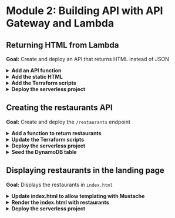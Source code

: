 # Module 2: Building API with API Gateway and Lambda

## Returning HTML from Lambda

**Goal:** Create and deploy an API that returns HTML instead of JSON

<details>
<summary><b>Add an API function</b></summary><p>

1. In the `functions` folder, add a file called `get-index.js`

2. Copy the following into `get-index.js`:

```javascript
const fs = require("fs")

let html

function loadHtml () {
  if (!html) {
    console.log('loading index.html...')
    html = fs.readFileSync('static/index.html', 'utf-8')
    console.log('loaded')
  }
  
  return html
}

module.exports.handler = async (event, context) => {
  const html = loadHtml()
  const response = {
    statusCode: 200,
    headers: {
      'Content-Type': 'text/html; charset=UTF-8'
    },
    body: html
  }

  return response
}
```

Notice that this function returns `statusCode`, `body` and `headers`. API Gateway would turn these into a HTTP response to the caller and return the content type as HTML.

Also note that the variable `html` is declared outside the `handler` function. As a global variable it persists between invocations. Once it's initialized during cold start, we wouldn't need to perform the extra IO to load the static `index.html` file on every invocation. This is a common (and recommended by the Lambda team) practice for taking advantage of container reuse so you don't have to load static configurations and templates on every invocation.

</p></details>

<details>
<summary><b>Add the static HTML</b></summary><p>

1. Add a folder in the root, called `static`.

2. Add a file `index.html` under the newly created `static` folder

3. Modify the `index.html` file to the following:

```xml
<!DOCTYPE html>
<html>
  <head>
    <meta charset="UTF-8">
    <title>Big Mouth</title>
    
    <style>
      .fullscreenDiv {
        background-color: #05bafd;
        width: 100%;
        height: auto;
        bottom: 0px;
        top: 0px;
        left: 0;
        position: absolute;
      }

      .column-container {
        padding: 0;
        margin: 0;
        list-style: none;
        display: -webkit-box;
        display: -moz-box;
        display: -ms-flexbox;
        display: -webkit-flex;
        display: flex;
        flex-flow: column;
        justify-content: center;
      }

      .item {
        padding: 5px;
        height: auto;
        margin-top: 10px;
        display: flex;
        flex-flow: row;
        justify-content: center;
      }

      input {
        font-family: Arial, Helvetica, sans-serif;
        font-size: 18px;
      }

      button {
        font-family: Arial, Helvetica, sans-serif;
        font-size: 18px;
      }
    </style>

    <script>
    </script>
  </head>

  <body>
    <div class="fullscreenDiv">
      <ul class="column-container">
        <li class="item">
          <img id="logo" src="https://d2qt42rcwzspd6.cloudfront.net/manning/big-mouth.png">
        </li>
        <li class="item">
          <input id="theme" type="text" size="50" placeholder="enter a theme, eg. cartoon"/>
          <button onclick="search()">Find Restaurants</button>
        </li>
      </ul>
  </div>
  </body>

</html>
```

Your folder structure should look like this at this point:

```
functions
  |-- hello.js
  |-- get-index.js
terraform
  |-- hello.tf
  |-- provider.tf
  |-- variables.tf
static
  |-- index.html
package.json
```
</p></details>

<details>
<summary><b>Add the Terraform scripts</b></summary><p>

1. In the `terraform` folder, add a file called `locals.tf`. We will define recurring patterns and names here, such as a prefix for all our functions.

2. Copy the following into `locals.tf`:

```terraform
locals {
  function_prefix = "${var.service_name}-${var.stage}-${var.my_name}"
  deployment_bucket = "ynap-production-ready-serverless-${var.my_name}"
  deployment_key = "workshop/${var.file_name}.zip"
}
```

We have specified the deployment bucket and key where we will expect the deployment artifacts to be. We will deal with these in a moment.

Also note that the `function_prefix` local variable references two new input variables. Let's add them.

3. Open the `terraform/variables.tf` file and **add the following to the end of the file**:

```terraform
variable "service_name" {
  description = "The name of the student"
  type        = "string"
  default     = "production-ready-serverless"
}

variable "stage" {
  description = "The name of the stage, e.g. dev, staging, prod"
  type        = "string"
  default     = "dev"
}

variable "file_name" {
  description = "The name of the deployment package"
  type        = "string"
}
```

Notice that we also added a `file_name` input variable. This is where we tell Terraform where the deployment artifact for our function would be.

4. In the `terraform` folder, add another file called `get-index.tf`.

5. Copy the following into `get-index.tf`:

```terraform
resource "aws_lambda_function" "get_index" {
  function_name = "${local.function_prefix}-get-index"

  s3_bucket = "${local.deployment_bucket}"
  s3_key    = "${local.deployment_key}"

  handler = "functions/get-index.handler"
  runtime = "nodejs8.10"

  role = "${aws_iam_role.get_index_lambda_role.arn}"
}

# IAM role which dictates what other AWS services the hello function can access
resource "aws_iam_role" "get_index_lambda_role" {
  name = "${local.function_prefix}-get-index-lambda-role"

  assume_role_policy = <<EOF
{
  "Version": "2012-10-17",
  "Statement": [
    {
      "Action": "sts:AssumeRole",
      "Principal": {
        "Service": "lambda.amazonaws.com"
      },
      "Effect": "Allow",
      "Sid": ""
    }
  ]
}
EOF
}

resource "aws_iam_role_policy_attachment" "get_index_lambda_role_policy" {
  role       = "${aws_iam_role.get_index_lambda_role.name}"
  policy_arn = "arn:aws:iam::aws:policy/service-role/AWSLambdaBasicExecutionRole"
}
```

6. We still need to associate the new function with the `/` endpoint of our API. But first, let's remove the old `hello` endpoint from our API. Open the `terraform/apigateway.tf` file and **remove** the following lines from the file:

```terraform
resource "aws_api_gateway_resource" "hello" {
  rest_api_id = "${aws_api_gateway_rest_api.api.id}"
  parent_id   = "${aws_api_gateway_rest_api.api.root_resource_id}"
  path_part   = "hello"
}

resource "aws_api_gateway_method" "hello-get" {
  rest_api_id   = "${aws_api_gateway_rest_api.api.id}"
  resource_id   = "${aws_api_gateway_resource.hello.id}"
  http_method   = "GET"
  authorization = "NONE"
}

resource "aws_api_gateway_integration" "hello-lambda" {
  rest_api_id = "${aws_api_gateway_rest_api.api.id}"
  resource_id = "${aws_api_gateway_method.hello-get.resource_id}"
  http_method = "${aws_api_gateway_method.hello-get.http_method}"

  integration_http_method = "POST"
  type                    = "AWS_PROXY"
  uri                     = "${aws_lambda_function.hello.invoke_arn}"
}
```

and **remove** this line as well:

```terraform
resource "aws_lambda_permission" "apigw" {
  statement_id  = "AllowAPIGatewayInvoke"
  action        = "lambda:InvokeFunction"
  function_name = "${aws_lambda_function.hello.arn}"
  principal     = "apigateway.amazonaws.com"

  # The /*/* portion grants access from any method on any resource
  # within the API Gateway "REST API".
  source_arn = "${aws_api_gateway_deployment.api.execution_arn}/*/*"
}
```

7. Staying in the `terraform/apigateway.tf` file, **add the following to the end of the file**:

```terraform
# GET-INDEX
resource "aws_api_gateway_method" "get_index_get" {
  rest_api_id   = "${aws_api_gateway_rest_api.api.id}"
  resource_id   = "${aws_api_gateway_rest_api.api.root_resource_id}"
  http_method   = "GET"
  authorization = "NONE"
}

resource "aws_api_gateway_integration" "get_index_lambda" {
  rest_api_id = "${aws_api_gateway_rest_api.api.id}"
  resource_id = "${aws_api_gateway_method.get_index_get.resource_id}"
  http_method = "${aws_api_gateway_method.get_index_get.http_method}"

  integration_http_method = "POST"
  type                    = "AWS_PROXY"
  uri                     = "${aws_lambda_function.get_index.invoke_arn}"
}

resource "aws_lambda_permission" "apigw_get_index" {
  statement_id  = "AllowAPIGatewayInvoke"
  action        = "lambda:InvokeFunction"
  function_name = "${aws_lambda_function.get_index.arn}"
  principal     = "apigateway.amazonaws.com"

  # The /*/* portion grants access from any method on any resource
  # within the API Gateway "REST API".
  source_arn = "${aws_api_gateway_deployment.api.execution_arn}/*/*"
}
```

and look for the resource `aws_api_gateway_deployment.api`, where we still have a dependency on the now deleted `hello-lambda` resource. **Replace** this resource definition with the following

```terraform
resource "aws_api_gateway_deployment" "api" {
  depends_on = [
    "aws_api_gateway_integration.get_index_lambda"
  ]

  lifecycle {
    create_before_destroy = true
  }

  rest_api_id = "${aws_api_gateway_rest_api.api.id}"
  stage_name  = "dev"

  variables {
    deployed_at = "${timestamp()}"
  }
}
```

</p></details>

<details>
<summary><b>Deploy the serverless project</b></summary><p>

1. Instead of running commands manually, let's automate it with a simple script. In the root of the project, add a file called `build.sh`.

2. Copy the following into `build.sh` and **replace** the two occurrances of `<your_name>`.

```bash
#!/bin/bash
set -e
set -o pipefail

instruction()
{
  echo "usage: ./build.sh deploy <stage>"
  echo ""
  echo "stage: eg. dev, staging, prod, ..."
  echo ""
  echo "for example: ./deploy.sh dev"
}

if [ $# -eq 0 ]; then
  instruction
  exit 1
elif [ "$1" = "deploy" ] && [ $# -eq 2 ]; then
  STAGE=$2

  npm install
  zip -r workshop.zip functions static node_modules

  MD5=$(md5 -q workshop.zip)
  aws s3 cp workshop.zip s3://ynap-production-ready-serverless-<your_name>/workshop/$MD5.zip
  
  cd terraform
  terraform apply --var "my_name=<your_name>" --var "file_name=$MD5"
else
  instruction
  exit 1
fi
```

3. Run the command `chmod +x build.sh`

4. Now we're ready to deploy our project with `./build.sh dev` and deploy, answer `yes` to confirm the deployment.

Once the deployment is finished, you should be able to go to the root URL of project and see this.

![](/images/mod02-001.png)

</p></details>

## Creating the restaurants API

**Goal:** Create and deploy the `/restaurants` endpoint

<details>
<summary><b>Add a function to return restaurants</b></summary><p>

1. Add a file `get-restaurants.js` file to the `functions` folder

2. Install the `aws-sdk` package from the **project root**

`npm install --save aws-sdk`

3. Copy the following into the `get-restaurants.js`

```javascript
const AWS = require('aws-sdk')
const dynamodb = new AWS.DynamoDB.DocumentClient()

const defaultResults = process.env.defaultResults || 8
const tableName = process.env.restaurants_table

const getRestaurants = async (count) => {
  const req = {
    TableName: tableName,
    Limit: count
  }

  const resp = await dynamodb.scan(req).promise()
  return resp.Items
}

module.exports.handler = async (event, context) => {
  const restaurants = await getRestaurants(defaultResults)
  const response = {
    statusCode: 200,
    body: JSON.stringify(restaurants)
  }

  return response
}
```

This function depends on two environment variables:

* `defaultResults` [optional] : how many restaurants to return

* `restaurants_table` [required] : name of the restaurants DynamoDB table

</p>
</details>

<details>
<summary><b>Update the Terraform scripts</b></summary><p>

1. In the `terraform` folder, add a new file, called `get-restaurants.tf`

2. Copy the following into `get-restaurants.tf`

```terraform
resource "aws_lambda_function" "get_restaurants" {
  function_name = "${local.function_prefix}-get-restaurants"

  s3_bucket = "${local.deployment_bucket}"
  s3_key    = "${local.deployment_key}"

  handler = "functions/get-restaurants.handler"
  runtime = "nodejs8.10"

  role = "${aws_iam_role.get_restaurants_lambda_role.arn}"

  environment {
    variables = {
      restaurants_table = "restaurants_${var.my_name}"
    }
  }
}

# IAM role which dictates what other AWS services the hello function can access
resource "aws_iam_role" "get_restaurants_lambda_role" {
  name = "${local.function_prefix}-get-restaurants-role"

  assume_role_policy = <<EOF
{
  "Version": "2012-10-17",
  "Statement": [
    {
      "Action": "sts:AssumeRole",
      "Principal": {
        "Service": "lambda.amazonaws.com"
      },
      "Effect": "Allow",
      "Sid": ""
    }
  ]
}
EOF
}

resource "aws_iam_role_policy_attachment" "get_restaurants_lambda_role_policy" {
  role       = "${aws_iam_role.get_restaurants_lambda_role.name}"
  policy_arn = "arn:aws:iam::aws:policy/service-role/AWSLambdaBasicExecutionRole"
}
```

Note that the new function declares an environment variable `restaurants_table`. We will need to create a DynamoDB table with a matching name later. But for now, let's first update the API Gateway configuration.

3. **Add** the following to **the end** of `terraform/apigateway.tf`

```terraform
# GET-RESTAURANTS
resource "aws_api_gateway_resource" "get_restaurants" {
  rest_api_id = "${aws_api_gateway_rest_api.api.id}"
  parent_id   = "${aws_api_gateway_rest_api.api.root_resource_id}"
  path_part   = "restaurants"
}

resource "aws_api_gateway_method" "get_restaurants_get" {
  rest_api_id   = "${aws_api_gateway_rest_api.api.id}"
  resource_id   = "${aws_api_gateway_resource.get_restaurants.id}"
  http_method   = "GET"
  authorization = "NONE"
}

resource "aws_api_gateway_integration" "get_restaurants_lambda" {
  rest_api_id = "${aws_api_gateway_rest_api.api.id}"
  resource_id = "${aws_api_gateway_method.get_restaurants_get.resource_id}"
  http_method = "${aws_api_gateway_method.get_restaurants_get.http_method}"

  integration_http_method = "POST"
  type                    = "AWS_PROXY"
  uri                     = "${aws_lambda_function.get_restaurants.invoke_arn}"
}

resource "aws_lambda_permission" "apigw_get_restaurants" {
  statement_id  = "AllowAPIGatewayInvoke"
  action        = "lambda:InvokeFunction"
  function_name = "${aws_lambda_function.get_restaurants.arn}"
  principal     = "apigateway.amazonaws.com"

  source_arn = "${aws_api_gateway_deployment.api.execution_arn}/*/*"
}
```

4. Staying in `terraform/apigateway.tf`, we need to **update** the `aws_api_gateway_deployment.api` resource to add the new `/restaurants` endpoint to its dependencies.

```terraform
resource "aws_api_gateway_deployment" "api" {
  depends_on = [
    "aws_api_gateway_integration.get_index_lambda",
    "aws_api_gateway_integration.get_restaurants_lambda"
  ]

  lifecycle {
    create_before_destroy = true
  }

  rest_api_id = "${aws_api_gateway_rest_api.api.id}"
  stage_name  = "dev"

  variables {
    deployed_at = "${timestamp()}"
  }
}
```

5. In the `terraform` folder, add a folder called `dynamodb.tf`.

6. Copy the following into `dynamodb.tf`

```terraform
resource "aws_dynamodb_table" "restaurants_table" {
  name           = "restaurants_${var.my_name}"
  billing_mode   = "PAY_PER_REQUEST"  
  hash_key       = "name"

  attribute {
    name = "name"
    type = "S"
  }
}
```

7. And now we need to make sure our `get-restaurants` function has the permission to scan the restaurants DynamoDB table. Open the `terraform/get-restaurants.tf` file and **add the following to the end of the file**.

```terraform
resource "aws_iam_policy" "get_restaurants_lambda_dynamodb_policy" {
  name = "dynamodb_scan"
  path = "/"
  policy = <<EOF
{
  "Version": "2012-10-17",
  "Statement": [
    {
      "Effect": "Allow",
      "Action": "dynamodb:scan",
      "Resource": "${aws_dynamodb_table.restaurants_table.arn}"
    }
  ]
}
EOF
}

resource "aws_iam_role_policy_attachment" "get_restaurants_lambda_dynamodb_policy" {
  role       = "${aws_iam_role.get_restaurants_lambda_role.name}"
  policy_arn = "${aws_iam_policy.get_restaurants_lambda_dynamodb_policy.arn}"
}
```

</p>
</details>

<details>
<summary><b>Deploy the serverless project</b></summary><p>

1. Run the command `./build.sh deploy dev` and answer `yes` to confirm the deployment.

</p>
</details>

<details>
<summary><b>Seed the DynamoDB table</b></summary><p>

1. Add a file `seed-restaurants.js` to the project root

2. Modify `seed-restaurants.js` to the following (make sure you change `restaurants_<suffix>` to your table name):

```javascript
const AWS = require('aws-sdk')
AWS.config.region = 'us-east-1'
const dynamodb = new AWS.DynamoDB.DocumentClient()

let restaurants = [
  {
    name: "Fangtasia",
    image: "https://d2qt42rcwzspd6.cloudfront.net/manning/fangtasia.png",
    themes: ["true blood"]
  },
  { 
    name: "Shoney's", 
    image: "https://d2qt42rcwzspd6.cloudfront.net/manning/shoney's.png", 
    themes: ["cartoon", "rick and morty"] 
  },
  { 
    name: "Freddy's BBQ Joint", 
    image: "https://d2qt42rcwzspd6.cloudfront.net/manning/freddy's+bbq+joint.png", 
    themes: ["netflix", "house of cards"] 
  },
  { 
    name: "Pizza Planet", 
    image: "https://d2qt42rcwzspd6.cloudfront.net/manning/pizza+planet.png", 
    themes: ["netflix", "toy story"] 
  },
  { 
    name: "Leaky Cauldron", 
    image: "https://d2qt42rcwzspd6.cloudfront.net/manning/leaky+cauldron.png", 
    themes: ["movie", "harry potter"] 
  },
  { 
    name: "Lil' Bits", 
    image: "https://d2qt42rcwzspd6.cloudfront.net/manning/lil+bits.png", 
    themes: ["cartoon", "rick and morty"] 
  },
  { 
    name: "Fancy Eats", 
    image: "https://d2qt42rcwzspd6.cloudfront.net/manning/fancy+eats.png", 
    themes: ["cartoon", "rick and morty"] 
  },
  { 
    name: "Don Cuco", 
    image: "https://d2qt42rcwzspd6.cloudfront.net/manning/don%20cuco.png", 
    themes: ["cartoon", "rick and morty"] 
  },
];

let putReqs = restaurants.map(x => ({
  PutRequest: {
    Item: x
  }
}))

let req = {
  RequestItems: {
    'restaurants_<suffix>': putReqs
  }
}
dynamodb.batchWrite(req).promise().then(() => console.log("all done"))
```

3. Run the `seed-restaurants.js` script

`node seed-restaurants.js`

</p></details>

## Displaying restaurants in the landing page

**Goal:** Displays the restaurants in `index.html`

<details>
<summary><b>Update index.html to allow templating with Mustache</b></summary><p>

1. Modify `index.html` to the following:

```html
<!DOCTYPE html>
<html>
  <head>
    <meta charset="UTF-8">
    <title>Big Mouth</title>
    
    <style>
      .fullscreenDiv {
        background-color: #05bafd;
        width: 100%;
        height: auto;
        bottom: 0px;
        top: 0px;
        left: 0;
        position: absolute;
      }
      .restaurantsDiv {
        background-color: #ffffff;
        width: 100%;
        height: auto;
      }
      .dayOfWeek {
        font-family: Arial, Helvetica, sans-serif;
        font-size: 32px;
        padding: 10px;
        height: auto;
        display: flex;
        justify-content: center;
      }
      .column-container {
        padding: 0;
        margin: 0;
        list-style: none;
        display: flex;
        flex-flow: column;
        flex-wrap: wrap;
        justify-content: center;
      }
      .row-container {
        padding: 0;
        margin: 0;
        list-style: none;
        display: flex;
        flex-flow: row;
        flex-wrap: wrap;
        justify-content: center;
      }
      .item {
        padding: 5px;
        height: auto;
        margin-top: 10px;
        display: flex;
        flex-flow: row;
        flex-wrap: wrap;
        justify-content: center;
      }
      .restaurant {
        background-color: #00a8f7;
        border-radius: 10px;
        padding: 5px;
        height: auto;
        width: auto;
        margin-left: 40px;
        margin-right: 40px;
        margin-top: 15px;
        margin-bottom: 0px;
        display: flex;
        justify-content: center;
      }
      .restaurant-name {
        font-size: 24px;
        font-family:Arial, Helvetica, sans-serif;
        color: #ffffff;
        padding: 10px;
        margin: 0px;
      }
      .restaurant-image {
        padding-top: 0px;
        margin-top: 0px;
      }
      input {
        font-family: Arial, Helvetica, sans-serif;
        font-size: 18px;
      }
      button {
        font-family: Arial, Helvetica, sans-serif;
        font-size: 18px;
      }
    </style>

    <script>
    </script>
  </head>

  <body>
    <div class="fullscreenDiv">
      <ul class="column-container">
        <li class="item">
          <img id="logo" src="https://d2qt42rcwzspd6.cloudfront.net/manning/big-mouth.png">
        </li>
        <li class="item">
          <input id="theme" type="text" size="50" placeholder="enter a theme, eg. cartoon"/>
          <button onclick="search()">Find Restaurants</button>
        </li>
        <li>
          <div class="restaurantsDiv column-container">
            <b class="dayOfWeek">{{dayOfWeek}}</b>
            <ul class="row-container">
              {{#restaurants}}
              <li class="restaurant">
                <ul class="column-container">
                    <li class="item restaurant-name">{{name}}</li>
                    <li class="item restaurant-image">
                      <img src="{{image}}">
                    </li>
                </ul>
              </li>
              {{/restaurants}}
            </ul>
          </div>
        </li>
      </ul>
  </div>
  </body>

</html>
```

</p></details>

<details>
<summary><b>Render the index.html with restaurants</b></summary><p>

1. Go back to the project root and install `mustache` as dependency

`npm install --save mustache`

2. Install `superagent` as dependency

`npm install --save superagent`

3. Install `superagent-promise` as dependency

`npm install --save superagent-promise`

4. **Replace** `get-index.js` with the following:

```javascript
const fs = require("fs")
const Mustache = require('mustache')
const http = require('superagent-promise')(require('superagent'), Promise)

const restaurantsApiRoot = process.env.restaurants_api
const days = ['Sunday', 'Monday', 'Tuesday', 'Wednesday', 'Thursday', 'Friday', 'Saturday']

let html

function loadHtml () {
  if (!html) {
    console.log('loading index.html...')
    html = fs.readFileSync('static/index.html', 'utf-8')
    console.log('loaded')
  }
  
  return html
}

const getRestaurants = async () => {
  return (await http.get(restaurantsApiRoot)).body
}

module.exports.handler = async (event, context) => {
  const template = loadHtml()
  const restaurants = await getRestaurants()
  const dayOfWeek = days[new Date().getDay()]
  const html = Mustache.render(template, { dayOfWeek, restaurants })
  const response = {
    statusCode: 200,
    headers: {
      'Content-Type': 'text/html; charset=UTF-8'
    },
    body: html
  }

  return response
}
```

After this change, the `get-index` function needs the `restaurants_api` environment variable to know where the `/restaurants` endpoint is.

5. Modify the `terraform/get-index.tf` file to add an environment variable to the `get-index` function. Look for the `aws_lambda_function.get_index` resource and **replace** it with the following

```terraform
resource "aws_lambda_function" "get_index" {
  function_name = "${local.function_prefix}-get-index"

  s3_bucket = "${local.deployment_bucket}"
  s3_key    = "${local.deployment_key}"

  handler = "functions/get-index.handler"
  runtime = "nodejs8.10"

  role = "${aws_iam_role.get_index_lambda_role.arn}"

  environment {
    variables = {
      restaurants_api = "https://${aws_api_gateway_rest_api.api.id}.execute-api.us-east-1.amazonaws.com/${var.stage}/restaurants"
    }
  }
}
```

</p></details>

<details>
<summary><b>Deploy the serverless project</b></summary><p>

1. It's time to deploy everything again. Run the command `./build.sh deploy dev` and answer `yes` to confirm the deployment.

Once the deployment is finished, you should be able to go to the root URL of project and see some restaurants.

![](/images/mod02-002.png)

</p>
</details>